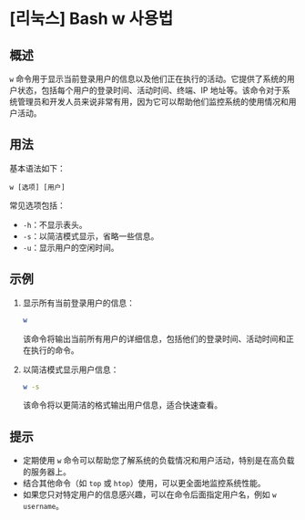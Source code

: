 # [리눅스] Bash w 사용법

## 概述
`w` 命令用于显示当前登录用户的信息以及他们正在执行的活动。它提供了系统的用户状态，包括每个用户的登录时间、活动时间、终端、IP 地址等。该命令对于系统管理员和开发人员来说非常有用，因为它可以帮助他们监控系统的使用情况和用户活动。

## 用法
基本语法如下：
```
w [选项] [用户]
```
常见选项包括：
- `-h`：不显示表头。
- `-s`：以简洁模式显示，省略一些信息。
- `-u`：显示用户的空闲时间。

## 示例
1. 显示所有当前登录用户的信息：
   ```bash
   w
   ```
   该命令将输出当前所有用户的详细信息，包括他们的登录时间、活动时间和正在执行的命令。

2. 以简洁模式显示用户信息：
   ```bash
   w -s
   ```
   该命令将以更简洁的格式输出用户信息，适合快速查看。

## 提示
- 定期使用 `w` 命令可以帮助您了解系统的负载情况和用户活动，特别是在高负载的服务器上。
- 结合其他命令（如 `top` 或 `htop`）使用，可以更全面地监控系统性能。
- 如果您只对特定用户的信息感兴趣，可以在命令后面指定用户名，例如 `w username`。